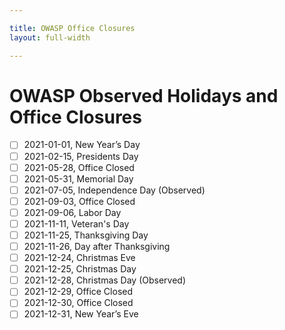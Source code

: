 ```yaml
---

title: OWASP Office Closures
layout: full-width

---
```


# OWASP Observed Holidays and Office Closures

- [ ] 2021-01-01, New Year’s Day
- [ ] 2021-02-15, Presidents Day
- [ ] 2021-05-28, Office Closed
- [ ] 2021-05-31, Memorial Day
- [ ] 2021-07-05, Independence Day (Observed)
- [ ] 2021-09-03, Office Closed
- [ ] 2021-09-06, Labor Day
- [ ] 2021-11-11, Veteran's Day
- [ ] 2021-11-25, Thanksgiving Day
- [ ] 2021-11-26, Day after Thanksgiving
- [ ] 2021-12-24, Christmas Eve
- [ ] 2021-12-25, Christmas Day
- [ ] 2021-12-28, Christmas Day (Observed)
- [ ] 2021-12-29, Office Closed
- [ ] 2021-12-30, Office Closed
- [ ] 2021-12-31, New Year’s Eve
